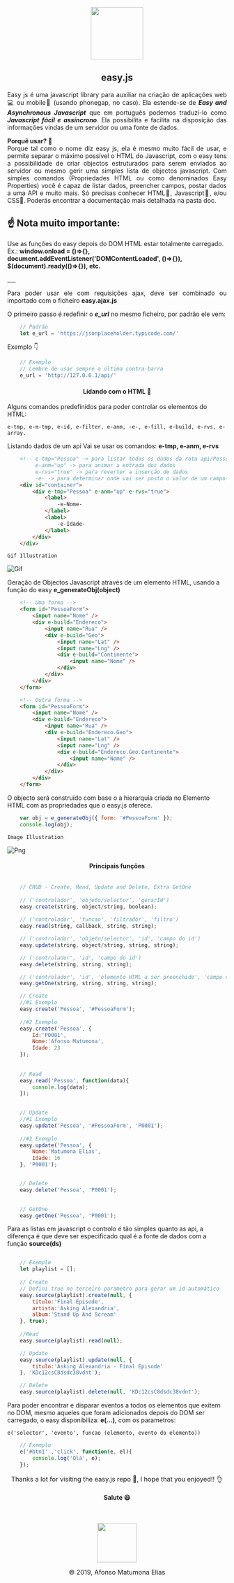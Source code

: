 <p align="center" style="height:120px">
    <img height="120px" src="assets/ico/main_ico.png" />
<p>

<h2 align="center"> easy.js </h2>

<p style="text-align: justify">
    Easy js é uma javascript library para auxiliar na criação de aplicações web💻 ou mobile📲 (usando phonegap, no caso). Ela estende-se de <b><i>Easy and Asynchronous Javascript</i></b> que em português podemos traduzí-lo como <b><i>Javascript fácil e assíncrono</i></b>. Ela possibilita e facilita na disposição das informações vindas de um servidor ou uma fonte de dados.
</p>

<p style="text-align: justify">
    <b>Porquê usar? 🤔</b><br/>
    Porque tal como o nome diz easy js, ela é mesmo muito fácil de usar, e permite separar o máximo possível o HTML do Javascript, com o easy tens a possibilidade de criar objectos estruturados para serem enviados ao servidor ou mesmo gerir uma simples lista de objectos javascript. Com simples comandos (Propriedades HTML ou como denominados Easy Properties) você é capaz de listar dados, preencher campos, postar dados a uma API e muito mais. Só precisas conhecer HTML📃, Javascript📜, e/ou CSS🎫.
    Poderás encontrar a documentação mais detalhada na pasta doc. 
</p>
<p>
    <h2>☝ Nota muito importante:</h2>
    Use as funções do easy depois do DOM HTML estar totalmente carregado. Ex.: <b>window.onload = ()=>{}, document.addEventListener('DOMContentLoaded', ()=>{}), $(document).ready(()=>{}), etc.</b>
</p>
___

<p style="text-align: justify">
    Para poder usar ele com requisições ajax, deve ser combinado ou importado com o ficheiro <b>easy.ajax.js</b>
</p>

<p style="text-align: justify">
    O primeiro passo é redefinir o <b><i>e_url</i></b> no mesmo ficheiro, por padrão ele vem:
</p>

```javascript
    // Padrão
    let e_url = 'https://jsonplaceholder.typicode.com/'
```

Exemplo 👇

```javascript
    // Exemplo
    // Lembre de usar sempre a última contra-barra
    e_url = 'http://127.0.0.1/api/'
```

<h4 align="center"> Lidando com o HTML 📃</h4>

Alguns comandos predefinidos para poder controlar os elementos do HTML:

    e-tmp, e-m-tmp, e-id, e-filter, e-anm, -e-, e-fill, e-build, e-rvs, e-array.

Listando dados de um api
Vai se usar os comandos: **e-tmp, e-anm, e-rvs** 
```HTML
    <!-- e-tmp="Pessoa" -> para listar todos os dados da rota api/Pessoa
         e-anm="up" -> para animar a entrada dos dados
         e-rvs="true" -> para reverter a inserção de dados 
         -e- -> para determinar onde vai ser posto o valor de um campo-->
    <div id="container">
        <div e-tmp="Pessoa" e-anm="up" e-rvs="true">
            <label>
                -e-Nome-
            </label>
            <label>
                -e-Idade-
            </label>
        </div>
    </div>
```
    Gif Illustration
![Gif](assets/ico/easy_list.gif)

Geração de Objectos Javascript através de um elemento HTML, usando a função do easy **e_generateObj(object)**

```HTML
    <!-- Uma forma -->
    <form id="PessoaForm">
        <input name="Nome" />
        <div e-build="Endereco">
            <input name="Rua" />
            <div e-build="Geo">
                <input name="Lat" />
                <input name="Lng" />
                <div e-build="Continente">
                    <input name="Nome" />
                </div>
            </div>
        </div>
    </form>

    <!-- Outra forma -->
    <form id="PessoaForm">
        <input name="Nome" />
        <div e-build="Endereco">
            <input name="Rua" />
            <div e-build="Endereco.Geo">
                <input name="Lat" />
                <input name="Lng" />
                <div e-build="Endereco.Geo.Continente">
                    <input name="Nome" />
                </div>
            </div>
        </div>
    </form>
```
O objecto será construído com base o a hierarquia criada no Elemento HTML com as propriedades que o easy.js oferece.
```javascript
    var obj = e_generateObj({ form: '#PessoaForm' });
    console.log(obj);
```

    Image Illustration
![Png](assets/ico/easy_gen.png)

<h4 align="center"> Principais funções </h4>

```javascript

    // CRUD - Create, Read, Update and Delete, Extra GetOne
    
    // ('controlador', 'objeto/selector', 'gerarId')
    easy.create(string, object/string, boolean);
    
    // ('controlador', 'funcao', 'filtrador', 'filtro')
    easy.read(string, callback, string, string);

    // ('controlador', 'objeto/selector', 'id', 'campo do id')
    easy.update(string, object/string, string, string);

    // ('controlador', 'id', 'campo do id')
    easy.delete(string, string, string);

    // ('controlador', 'id', 'elemento HTML a ser preenchido', 'campo do id')
    easy.getOne(string, string, string, string);

    // Create
    //#1 Exemplo
    easy.create('Pessoa', '#PessoaForm');
    
    //#2 Exemplo
    easy.create('Pessoa', { 
        Id:'P0001', 
        Nome:'Afonso Matumona', 
        Idade: 23 
    });
    
    
    // Read
    easy.read('Pessoa', function(data){
        console.log(data);
    });

    
    // Update
    //#1 Exemplo
    easy.update('Pessoa', '#PessoaForm', 'P0001');
    
    //#2 Exemplo
    easy.update('Pessoa', { 
        Nome:'Matumona Elias', 
        Idade: 16 
    }, 'P0001');


    // Delete
    easy.delete('Pessoa', 'P0001');

    
    // GetOne
    easy.getOne('Pessoa', 'P0001');

```

Para as listas em javascript o controlo é tão simples quanto as api, a diferença é que deve ser especificado qual é a fonte de dados com a função **source(ds)**

```javascript

    // Exemplo
    let playlist = [];
    
    // Create
    // Defini true no terceiro parametro para gerar um id automático
    easy.source(playlist).create(null, {
        titulo:'Final Episode',
        artista:'Asking Alexandria',
        album:'Stand Up And Scream'
    }, true);
    
    //Read
    easy.source(playlist).read(null);

    // Update
    easy.source(playlist).update(null, {
        titulo:'Asking Alexandria - Final Episode'
    }, 'KDc12csC8dsdc38vdnt');

    // Delete
    easy.source(playlist).delete(null, 'KDc12csC8dsdc38vdnt');
```

Para poder encontrar e disparar eventos a todos os elementos que exitem no DOM, mesmo aqueles que foram adicionados depois do DOM ser carregado, o easy disponibiliza: **e(...)**, com os parametros: 
    
    e('selector', 'evento', funcao (elemento, evento do elemento))

```javascript
    // Exemplo
    e('#btn1' ,'click', function(e, el){
        console.log('Olá', e);
    });

```

<p align="center" style="font-size:11pt; margin:0;"> 
    Thanks a lot for visiting the easy.js repo 🙂, I hope that you enjoyed!! 👌<br/>
    <h4 align="center">Salute 😃</h4> 
</p>
<br/>

<p align="center" style="height:90px">
    <img height="90px" src="assets/ico/sec_ico_desc.png" />
</p>

<p align="center" style="font-size:11pt; margin:0;"> 
    © 2019, Afonso Matumona Elias 
</p>